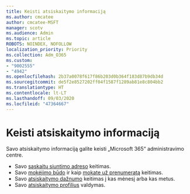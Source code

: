 ```yaml
---
title: Keisti atsiskaitymo informaciją
ms.author: cmcatee
author: cmcatee-MSFT
manager: scotv
ms.audience: Admin
ms.topic: article
ROBOTS: NOINDEX, NOFOLLOW
localization_priority: Priority
ms.collection: Adm_O365
ms.custom:
- "9002555"
- "4942"
ms.openlocfilehash: 2b37a0078f617f86b203d0b364f183d87b9db34d
ms.sourcegitcommit: de5f2e8527202ff04f1587f1289ab81e8c804bb2
ms.translationtype: HT
ms.contentlocale: lt-LT
ms.lasthandoff: 09/03/2020
ms.locfileid: "47364667"
---
```

# <a name="change-billing-information"></a>Keisti atsiskaitymo informaciją

Savo atsiskaitymo informaciją galite keisti „Microsoft 365“ administravimo centre. 

- Savo [sąskaitų siuntimo adreso](https://docs.microsoft.com/microsoft-365/commerce/billing-and-payments/change-your-billing-addresses) keitimas.
- Savo [mokėjimo būdo](https://docs.microsoft.com/microsoft-365/commerce/billing-and-payments/manage-payment-methods) ir kaip [mokate už prenumeratą](https://docs.microsoft.com/microsoft-365/commerce/billing-and-payments/pay-for-your-subscription) keitimas.
- Savo [atsiskaitymo dažnumo](https://docs.microsoft.com/microsoft-365/commerce/billing-and-payments/change-payment-frequency) keitimas į kas mėnesį arba kas metus.
- Savo [atsiskaitymo profilius](https://docs.microsoft.com/microsoft-365/commerce/billing-and-payments/manage-billing-profiles) valdymas.
